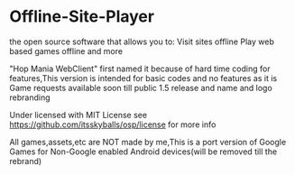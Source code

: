 # Offline-Site-Player
the open source software that allows you to:
Visit sites offline
Play web based games offline
and more

"Hop Mania WebClient" first named it because of hard time coding for features,This version is intended for basic codes and no features as it is
Game requests available soon till public 1.5 release and name and logo rebranding

Under licensed with MIT License
see https://github.com/itsskyballs/osp/license for more info

All games,assets,etc are NOT made by me,This is a port version of Google Games for Non-Google enabled Android devices(will be removed till the rebrand)
